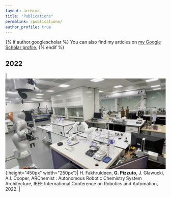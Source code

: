 ```yaml
---
layout: archive
title: "Publications"
permalink: /publications/
author_profile: true
---
```


{% if author.googlescholar %}
  You can also find my articles on <u><a href="{{author.googlescholar}}">my Google Scholar profile</a>.</u>
{% endif %}

2022
------

|![](/images/crystal_weight.png){:height="450px" width="250px"}| H. Fakhruldeen, **G. Pizzuto**, J. Glawucki, A.I. Cooper, ARChemist : Autonomous Robotic Chemistry
System Architecture, IEEE International Conference on Robotics and Automation, 2022. |
